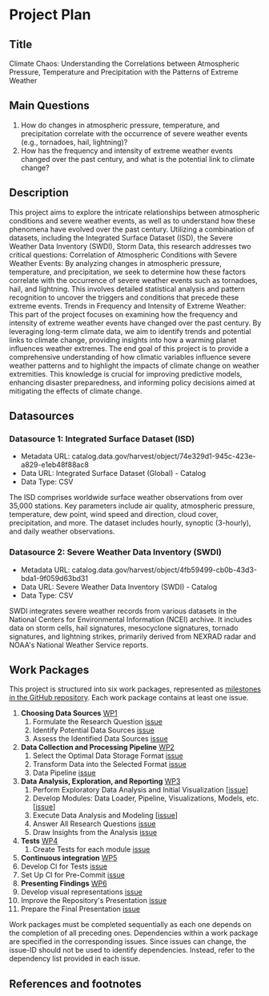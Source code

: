 # Project Plan

## Title

Climate Chaos: Understanding the Correlations between Atmospheric Pressure, Temperature and Precipitation with the Patterns of Extreme Weather
## Main Questions

1. How do changes in atmospheric pressure, temperature, and precipitation correlate with the occurrence of severe weather events (e.g., tornadoes, hail, lightning)?
2. How has the frequency and intensity of extreme weather events changed over the past century, and what is the potential link to climate change?

## Description

This project aims to explore the intricate relationships between atmospheric conditions and severe weather events, as well as to understand how these phenomena have evolved over the past century. Utilizing a combination of datasets, including the Integrated Surface Dataset (ISD), the Severe Weather Data Inventory (SWDI), Storm Data, this research addresses two critical questions:
Correlation of Atmospheric Conditions with Severe Weather Events: By analyzing changes in atmospheric pressure, temperature, and precipitation, we seek to determine how these factors correlate with the occurrence of severe weather events such as tornadoes, hail, and lightning. This involves detailed statistical analysis and pattern recognition to uncover the triggers and conditions that precede these extreme events.
Trends in Frequency and Intensity of Extreme Weather: This part of the project focuses on examining how the frequency and intensity of extreme weather events have changed over the past century. By leveraging long-term climate data, we aim to identify trends and potential links to climate change, providing insights into how a warming planet influences weather extremes.
The end goal of this project is to provide a comprehensive understanding of how climatic variables influence severe weather patterns and to highlight the impacts of climate change on weather extremities. This knowledge is crucial for improving predictive models, enhancing disaster preparedness, and informing policy decisions aimed at mitigating the effects of climate change.
## Datasources

<!-- Describe each datasources you plan to use in a section. Use the prefic "DatasourceX" where X is the id of the datasource. -->

### Datasource 1: Integrated Surface Dataset (ISD)
* Metadata URL: catalog.data.gov/harvest/object/74e329d1-945c-423e-a829-e1eb48f88ac8
* Data URL: Integrated Surface Dataset (Global) - Catalog
* Data Type: CSV

The ISD comprises worldwide surface weather observations from over 35,000 stations. Key parameters include air quality, atmospheric pressure, temperature, dew point, wind speed and direction, cloud cover, precipitation, and more. The dataset includes hourly, synoptic (3-hourly), and daily weather observations.

### Datasource 2: Severe Weather Data Inventory (SWDI)
* Metadata URL: catalog.data.gov/harvest/object/4fb59499-cb0b-43d3-bda1-9f059d63bd31
* Data URL: Severe Weather Data Inventory (SWDI) - Catalog
* Data Type: CSV

SWDI integrates severe weather records from various datasets in the National Centers for Environmental Information (NCEI) archive. It includes data on storm cells, hail signatures, mesocyclone signatures, tornado signatures, and lightning strikes, primarily derived from NEXRAD radar and NOAA's National Weather Service reports.

## Work Packages

<!-- List of work packages ordered sequentially, each pointing to an issue with more details. -->

This project is structured into six work packages, represented as [milestones in the GitHub repository](https://github.com/Hassan8725/advance_data_engineering/milestones).
Each work package contains at least one issue. 

1. **Choosing Data Sources** [WP1](https://github.com/TJSarhandi/MADE-01/milestone/1)
    1. Formulate the Research Question [issue](https://github.com/TJSarhandi/MADE-01/issues/3)
    2. Identify Potential Data Sources [issue](https://github.com/TJSarhandi/MADE-01/issues/4)
    3. Assess the Identified Data Sources [issue](https://github.com/TJSarhandi/MADE-01/issues/5)
2. **Data Collection and Processing Pipeline** [WP2](https://github.com/TJSarhandi/MADE-01/milestone/2)
    1. Select the Optimal Data Storage Format [issue](https://github.com/TJSarhandi/MADE-01/issues/6)
    2. Transform Data into the Selected Format [issue](https://github.com/TJSarhandi/MADE-01/issues/7)
    3. Data Pipeline [issue](https://github.com/TJSarhandi/MADE-01/issues/8)
3. **Data Analysis, Exploration, and Reporting** [WP3](https://github.com/TJSarhandi/MADE-01/milestone/3)
    1. Perform Exploratory Data Analysis and Initial Visualization [[issue](https://github.com/TJSarhandi/MADE-01/issues/9)]
    2. Develop Modules: Data Loader, Pipeline, Visualizations, Models, etc. [[issue](https://github.com/TJSarhandi/MADE-01/issues/10)]
    3. Execute Data Analysis and Modeling [[issue](https://github.com/TJSarhandi/MADE-01/issues/11)]
    4. Answer All Research Questions [issue](https://github.com/TJSarhandi/MADE-01/issues/12)
    5. Draw Insights from the Analysis [issue](https://github.com/TJSarhandi/MADE-01/issues/13)
4. **Tests** [WP4](https://github.com/TJSarhandi/MADE-01/milestone/4)
    1. Create Tests for each module [issue](https://github.com/TJSarhandi/MADE-01/issues/14)
5. **Continuous integration** [WP5](https://github.com/TJSarhandi/MADE-01/milestone/5)
1.	Develop CI for Tests [issue](https://github.com/TJSarhandi/MADE-01/issues/15)
2.	Set Up CI for Pre-Commit [issue](https://github.com/TJSarhandi/MADE-01/issues/16)
6. **Presenting Findings** [WP6](https://github.com/TJSarhandi/MADE-01/milestone/6)
1.	Develop visual representations [issue](https://github.com/TJSarhandi/MADE-01/issues/17)
2. Improve the Repository's Presentation [issue](https://github.com/TJSarhandi/MADE-01/issues/18)
3. Prepare the Final Presentation [issue](https://github.com/TJSarhandi/MADE-01/issues/19)


Work packages must be completed sequentially as each one depends on the completion of all preceding ones. Dependencies within a work package are specified in the corresponding issues.
Since issues can change, the issue-ID should not be used to identify dependencies. Instead, refer to the dependency list provided in each issue.

## References and footnotes

[^r1]: Severe Weather Data Inventory (SWDI) - Catalog
[^r2]: Integrated Surface Dataset (Global) - Catalog

